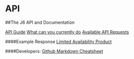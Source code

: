 API
===

##The J6 API and Documentation

[API Guide](https://github.com/Junction6/API/blob/V1/Docs/api-guide.md)
[What can you currently do](https://github.com/Junction6/API/blob/V1/Docs/what-you-can-do.md)
[Available API Requests](https://github.com/Junction6/API/blob/V1/Docs/available-requests.md)


####Example Response
[Limited Availability Product](https://github.com/Junction6/API/blob/V1/Docs/Example-ProductList.md)


####Developers: 
[Github Markdown Cheatsheet](https://github.com/adam-p/markdown-here/wiki/Markdown-Cheatsheet)
